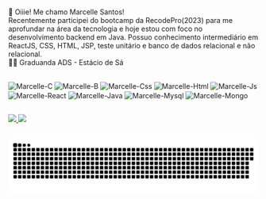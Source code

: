 # 
🤞 Oiiie! Me chamo Marcelle Santos! <br>
Recentemente participei do bootcamp da RecodePro(2023) para me aprofundar na área da tecnologia e hoje estou com foco no desenvolvimento backend em Java.
Possuo conhecimento intermediário em ReactJS, CSS, HTML, JSP, teste unitário e banco de dados relacional e não relacional. <br>
👩‍🎓 Graduanda ADS - Estácio de Sá <br> 

##

<div>
  <img align="center" alt="Marcelle-C" height="40" width="50" src="https://cdn.jsdelivr.net/gh/devicons/devicon/icons/c/c-plain.svg"/>
  <img align="center" alt="Marcelle-B" height="40" width="50" src="https://cdn.jsdelivr.net/gh/devicons/devicon/icons/bootstrap/bootstrap-original.svg"/>
  <img align="center" alt="Marcelle-Css" height="40" width="50" src="https://cdn.jsdelivr.net/gh/devicons/devicon/icons/css3/css3-original.svg"/>
  <img align="center" alt="Marcelle-Html" height="40" width="50" src="https://cdn.jsdelivr.net/gh/devicons/devicon/icons/html5/html5-original.svg"/>
  <img align="center" alt="Marcelle-Js" height="40" width="50" src="https://cdn.jsdelivr.net/gh/devicons/devicon/icons/javascript/javascript-original.svg"/>
  <img align="center" alt="Marcelle-React" height="40" width="50" src="https://cdn.jsdelivr.net/gh/devicons/devicon/icons/react/react-original.svg"/>
  <img align="center" alt="Marcelle-Java" height="40" width="50" src="https://cdn.jsdelivr.net/gh/devicons/devicon/icons/java/java-original.svg"/>
  <img align="center" alt="Marcelle-Mysql" height="40" width="50" src="https://cdn.jsdelivr.net/gh/devicons/devicon/icons/mysql/mysql-original.svg"/>
  <img align="center" alt="Marcelle-Mongo" height="40" width="50" src="https://cdn.jsdelivr.net/gh/devicons/devicon/icons/mongodb/mongodb-plain-wordmark.svg"/>
  </div>

##

<div>
  <a href="https://www.linkedin.com/in/marcelle-s-170995163/)" target="_blank"><img src="https://img.shields.io/badge/LinkedIn-0077B5?style=for-the-badge&logo=linkedin&logoColor=white"/>
   <a href="mailto:marcelledossantos2@gmail.com)" target="_blank"><img src="https://img.shields.io/badge/Gmail-D14836?style=for-the-badge&logo=gmail&logoColor=white"/>
</div>

##
<picture>
  <source media="(prefers-color-scheme: dark)" srcset="https://raw.githubusercontent.com/marcelledssantos/marcelledsssantos/output/github-contribution-grid-snake-dark.svg">
  <source media="(prefers-color-scheme: light)" srcset="https://raw.githubusercontent.com/marcelledssantos/marcelledssantos/output/github-contribution-grid-snake.svg">
  <img alt="github contribution grid snake animation" src="https://raw.githubusercontent.com/marcelledssantos/marcelledssantos/output/github-contribution-grid-snake.svg">
</picture>


